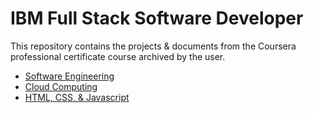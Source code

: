 # IBM Full Stack Software Developer

This repository contains the projects & documents from the Coursera professional certificate course archived by the user. 

- [Software Engineering](#software-engineering)
- [Cloud Computing](#cloud-computing)
- [HTML, CSS, & Javascript](#html-css-&-javascript)

